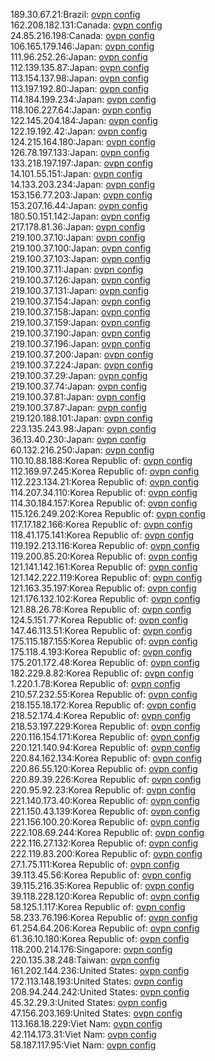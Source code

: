 189.30.67.21:Brazil: [ovpn config](vpn/189_30_67_21.ovpn)  
162.208.182.131:Canada: [ovpn config](vpn/162_208_182_131.ovpn)  
24.85.216.198:Canada: [ovpn config](vpn/24_85_216_198.ovpn)  
106.165.179.146:Japan: [ovpn config](vpn/106_165_179_146.ovpn)  
111.96.252.26:Japan: [ovpn config](vpn/111_96_252_26.ovpn)  
112.139.135.87:Japan: [ovpn config](vpn/112_139_135_87.ovpn)  
113.154.137.98:Japan: [ovpn config](vpn/113_154_137_98.ovpn)  
113.197.192.80:Japan: [ovpn config](vpn/113_197_192_80.ovpn)  
114.184.199.234:Japan: [ovpn config](vpn/114_184_199_234.ovpn)  
118.106.227.64:Japan: [ovpn config](vpn/118_106_227_64.ovpn)  
122.145.204.184:Japan: [ovpn config](vpn/122_145_204_184.ovpn)  
122.19.192.42:Japan: [ovpn config](vpn/122_19_192_42.ovpn)  
124.215.164.180:Japan: [ovpn config](vpn/124_215_164_180.ovpn)  
126.78.197.133:Japan: [ovpn config](vpn/126_78_197_133.ovpn)  
133.218.197.197:Japan: [ovpn config](vpn/133_218_197_197.ovpn)  
14.101.55.151:Japan: [ovpn config](vpn/14_101_55_151.ovpn)  
14.133.203.234:Japan: [ovpn config](vpn/14_133_203_234.ovpn)  
153.156.77.203:Japan: [ovpn config](vpn/153_156_77_203.ovpn)  
153.207.16.44:Japan: [ovpn config](vpn/153_207_16_44.ovpn)  
180.50.151.142:Japan: [ovpn config](vpn/180_50_151_142.ovpn)  
217.178.81.36:Japan: [ovpn config](vpn/217_178_81_36.ovpn)  
219.100.37.10:Japan: [ovpn config](vpn/219_100_37_10.ovpn)  
219.100.37.100:Japan: [ovpn config](vpn/219_100_37_100.ovpn)  
219.100.37.103:Japan: [ovpn config](vpn/219_100_37_103.ovpn)  
219.100.37.11:Japan: [ovpn config](vpn/219_100_37_11.ovpn)  
219.100.37.126:Japan: [ovpn config](vpn/219_100_37_126.ovpn)  
219.100.37.131:Japan: [ovpn config](vpn/219_100_37_131.ovpn)  
219.100.37.154:Japan: [ovpn config](vpn/219_100_37_154.ovpn)  
219.100.37.158:Japan: [ovpn config](vpn/219_100_37_158.ovpn)  
219.100.37.159:Japan: [ovpn config](vpn/219_100_37_159.ovpn)  
219.100.37.190:Japan: [ovpn config](vpn/219_100_37_190.ovpn)  
219.100.37.196:Japan: [ovpn config](vpn/219_100_37_196.ovpn)  
219.100.37.200:Japan: [ovpn config](vpn/219_100_37_200.ovpn)  
219.100.37.224:Japan: [ovpn config](vpn/219_100_37_224.ovpn)  
219.100.37.29:Japan: [ovpn config](vpn/219_100_37_29.ovpn)  
219.100.37.74:Japan: [ovpn config](vpn/219_100_37_74.ovpn)  
219.100.37.81:Japan: [ovpn config](vpn/219_100_37_81.ovpn)  
219.100.37.87:Japan: [ovpn config](vpn/219_100_37_87.ovpn)  
219.120.188.101:Japan: [ovpn config](vpn/219_120_188_101.ovpn)  
223.135.243.98:Japan: [ovpn config](vpn/223_135_243_98.ovpn)  
36.13.40.230:Japan: [ovpn config](vpn/36_13_40_230.ovpn)  
60.132.216.250:Japan: [ovpn config](vpn/60_132_216_250.ovpn)  
110.10.88.188:Korea Republic of: [ovpn config](vpn/110_10_88_188.ovpn)  
112.169.97.245:Korea Republic of: [ovpn config](vpn/112_169_97_245.ovpn)  
112.223.134.21:Korea Republic of: [ovpn config](vpn/112_223_134_21.ovpn)  
114.207.34.110:Korea Republic of: [ovpn config](vpn/114_207_34_110.ovpn)  
114.30.184.157:Korea Republic of: [ovpn config](vpn/114_30_184_157.ovpn)  
115.126.249.202:Korea Republic of: [ovpn config](vpn/115_126_249_202.ovpn)  
117.17.182.166:Korea Republic of: [ovpn config](vpn/117_17_182_166.ovpn)  
118.41.175.141:Korea Republic of: [ovpn config](vpn/118_41_175_141.ovpn)  
119.192.213.116:Korea Republic of: [ovpn config](vpn/119_192_213_116.ovpn)  
119.200.85.20:Korea Republic of: [ovpn config](vpn/119_200_85_20.ovpn)  
121.141.142.161:Korea Republic of: [ovpn config](vpn/121_141_142_161.ovpn)  
121.142.222.119:Korea Republic of: [ovpn config](vpn/121_142_222_119.ovpn)  
121.163.35.197:Korea Republic of: [ovpn config](vpn/121_163_35_197.ovpn)  
121.176.132.102:Korea Republic of: [ovpn config](vpn/121_176_132_102.ovpn)  
121.88.26.78:Korea Republic of: [ovpn config](vpn/121_88_26_78.ovpn)  
124.5.151.77:Korea Republic of: [ovpn config](vpn/124_5_151_77.ovpn)  
147.46.113.51:Korea Republic of: [ovpn config](vpn/147_46_113_51.ovpn)  
175.115.187.155:Korea Republic of: [ovpn config](vpn/175_115_187_155.ovpn)  
175.118.4.193:Korea Republic of: [ovpn config](vpn/175_118_4_193.ovpn)  
175.201.172.48:Korea Republic of: [ovpn config](vpn/175_201_172_48.ovpn)  
182.229.8.82:Korea Republic of: [ovpn config](vpn/182_229_8_82.ovpn)  
1.220.1.78:Korea Republic of: [ovpn config](vpn/1_220_1_78.ovpn)  
210.57.232.55:Korea Republic of: [ovpn config](vpn/210_57_232_55.ovpn)  
218.155.18.172:Korea Republic of: [ovpn config](vpn/218_155_18_172.ovpn)  
218.52.174.4:Korea Republic of: [ovpn config](vpn/218_52_174_4.ovpn)  
218.53.197.229:Korea Republic of: [ovpn config](vpn/218_53_197_229.ovpn)  
220.116.154.171:Korea Republic of: [ovpn config](vpn/220_116_154_171.ovpn)  
220.121.140.94:Korea Republic of: [ovpn config](vpn/220_121_140_94.ovpn)  
220.84.162.134:Korea Republic of: [ovpn config](vpn/220_84_162_134.ovpn)  
220.86.55.120:Korea Republic of: [ovpn config](vpn/220_86_55_120.ovpn)  
220.89.39.226:Korea Republic of: [ovpn config](vpn/220_89_39_226.ovpn)  
220.95.92.23:Korea Republic of: [ovpn config](vpn/220_95_92_23.ovpn)  
221.140.173.40:Korea Republic of: [ovpn config](vpn/221_140_173_40.ovpn)  
221.150.43.139:Korea Republic of: [ovpn config](vpn/221_150_43_139.ovpn)  
221.156.100.20:Korea Republic of: [ovpn config](vpn/221_156_100_20.ovpn)  
222.108.69.244:Korea Republic of: [ovpn config](vpn/222_108_69_244.ovpn)  
222.116.27.132:Korea Republic of: [ovpn config](vpn/222_116_27_132.ovpn)  
222.119.83.200:Korea Republic of: [ovpn config](vpn/222_119_83_200.ovpn)  
27.1.75.111:Korea Republic of: [ovpn config](vpn/27_1_75_111.ovpn)  
39.113.45.56:Korea Republic of: [ovpn config](vpn/39_113_45_56.ovpn)  
39.115.216.35:Korea Republic of: [ovpn config](vpn/39_115_216_35.ovpn)  
39.118.228.120:Korea Republic of: [ovpn config](vpn/39_118_228_120.ovpn)  
58.125.1.117:Korea Republic of: [ovpn config](vpn/58_125_1_117.ovpn)  
58.233.76.196:Korea Republic of: [ovpn config](vpn/58_233_76_196.ovpn)  
61.254.64.206:Korea Republic of: [ovpn config](vpn/61_254_64_206.ovpn)  
61.36.10.180:Korea Republic of: [ovpn config](vpn/61_36_10_180.ovpn)  
118.200.214.176:Singapore: [ovpn config](vpn/118_200_214_176.ovpn)  
220.135.38.248:Taiwan: [ovpn config](vpn/220_135_38_248.ovpn)  
161.202.144.236:United States: [ovpn config](vpn/161_202_144_236.ovpn)  
172.113.148.193:United States: [ovpn config](vpn/172_113_148_193.ovpn)  
208.94.244.242:United States: [ovpn config](vpn/208_94_244_242.ovpn)  
45.32.29.3:United States: [ovpn config](vpn/45_32_29_3.ovpn)  
47.156.203.169:United States: [ovpn config](vpn/47_156_203_169.ovpn)  
113.168.18.229:Viet Nam: [ovpn config](vpn/113_168_18_229.ovpn)  
42.114.173.31:Viet Nam: [ovpn config](vpn/42_114_173_31.ovpn)  
58.187.117.95:Viet Nam: [ovpn config](vpn/58_187_117_95.ovpn)  
